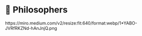 <h1>🍝 Philosophers</h1> 
https://miro.medium.com/v2/resize:fit:640/format:webp/1*YABO-JVRfRKZNd-hAnJnjQ.png
